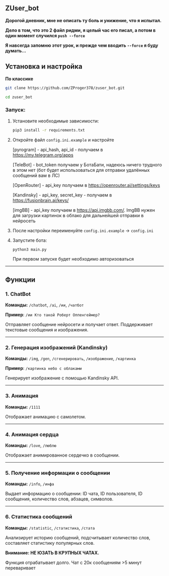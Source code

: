 ZUser_bot
---

**Дорогой дневник, мне не описать ту боль и унижение, что я испытал.**

**Дело в том, что это 2 файл ридми, я целый час его писал, а потом в один момент случился ```push --force```**

**Я навсегда запомню этот урок, и прежде чем вводить ```--force``` я буду думать...**

## Установка и настройка

**По классике**
```sh
git clone https://github.com/ZProger378/zuser_bot.git
```
```sh
cd zuser_bot
```

### Запуск:
1. Установите необходимые зависимости:
   ```sh
   pip3 install -r requirements.txt
   ```
2. Откройте файл `config.ini.example` и настройте

    [pyrogram] - api_hash, api_id - получаем в <https://my.telegram.org/apps>
    
    [TeleBot] - bot_token получаем у БотаБати, надеюсь ничего трудного в этом нет (бот будет использоваться для отправки удалённых сообщений вам в ЛС)
    
    [OpenRouter] - api_key получаем в <https://openrouter.ai/settings/keys>

    [Kandinsky] - api_key, secret_key - получаем в <https://fusionbrain.ai/keys/>
    
    [imgBB] - api_key получаем в <https://api.imgbb.com/>. ImgBB нужен для загрузки картинок в облако для дальнейшей отправки в нейросеть
3. После настройки переименуйте `config.ini.example` -> `config.ini` 
4. Запустите бота:
   ```sh
   python3 main.py
   ```
   При первом запуске будет необходимо авторизоваться

---

## Функции

### 1. ChatBot
**Команды:** `/chatbot`, `/ai`, `/ии`, `/чатбот`

**Пример**: `/ии Кто такой Роберт Оппенгеймер?`

Отправляет сообщение нейросети и получает ответ. Поддерживает текстовые сообщения и изображения.

---

### 2. Генерация изображений (Kandinsky)
**Команды:** `/img`, `/gen`, `/сгенерировать`, `/изображение`, `/картинка`

**Пример**: `/картинка небо с облаками`

Генерирует изображение с помощью Kandinsky API.

---

### 3. Анимация
**Команды:** `/1111`

Отображает анимацию с самолетом.

---

### 4. Анимация сердца
**Команды:** `/love`, `/люблю`

Отображает анимированное сердечко в сообщении.

---

### 5. Получение информации о сообщении
**Команды:** `/info`, `/инфа`

Выдает информацию о сообщении: ID чата, ID пользователя, ID сообщения, количество слов, абзацев, символов.

---

### 6. Статистика сообщений
**Команды:** `/statistic`, `/статистика`, `/стата`

Анализирует историю сообщений, подсчитывает количество слов, составляет статистику популярных слов.

**Внимание: НЕ ЮЗАТЬ В КРУПНЫХ ЧАТАХ.**

Функция отрабатывает долго. Чат с 20к сообщениям >5 минут переваривает